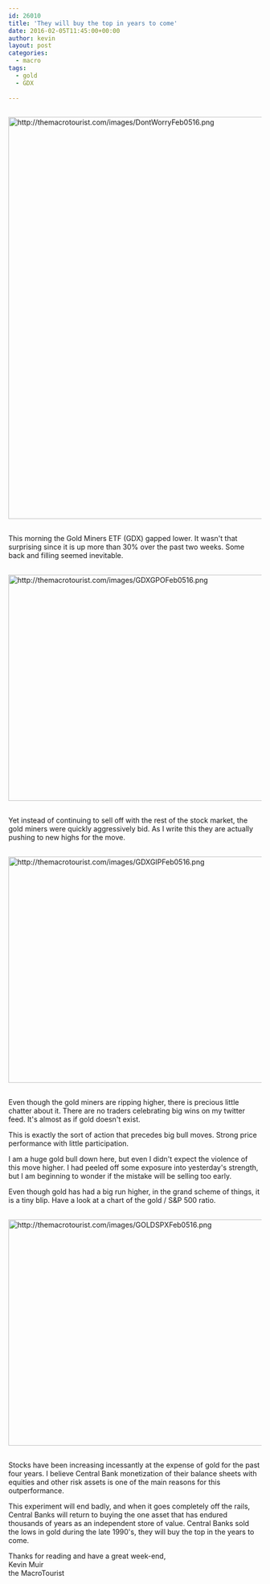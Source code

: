 ```yaml
---
id: 26010
title: 'They will buy the top in years to come'
date: 2016-02-05T11:45:00+00:00
author: kevin
layout: post
categories:
  - macro
tags:
  - gold
  - GDX
  
---
```

<img src="http://themacrotourist.com/images/DontWorryFeb0516.png" alt="http://themacrotourist.com/images/DontWorryFeb0516.png" width="600" height="800" style="margin:30px auto;display:block;">

This morning the Gold Miners ETF (GDX) gapped lower.  It wasn't that surprising since it is up more than 30% over the past two weeks.  Some back and filling seemed inevitable.

<img src="http://themacrotourist.com/images/GDXGPOFeb0516.png" alt="http://themacrotourist.com/images/GDXGPOFeb0516.png" width="700" height="450" style="margin:30px auto;display:block;">

Yet instead of continuing to sell off with the rest of the stock market, the gold miners were quickly aggressively bid.  As I write this they are actually pushing to new highs for the move.

<img src="http://themacrotourist.com/images/GDXGIPFeb0516.png" alt="http://themacrotourist.com/images/GDXGIPFeb0516.png" width="700" height="450" style="margin:30px auto;display:block;">

Even though the gold miners are ripping higher, there is precious little chatter about it.  There are no traders celebrating big wins on my twitter feed.  It's almost as if gold doesn't exist.

This is exactly the sort of action that precedes big bull moves.  Strong price performance with little participation. 

I am a huge gold bull down here, but even I didn't expect the violence of this move higher.  I had peeled off some exposure into yesterday's strength, but I am beginning to wonder if the mistake will be selling too early.

Even though gold has had a big run higher, in the grand scheme of things, it is a tiny blip.  Have a look at a chart of the gold / S&P 500 ratio.

<img src="http://themacrotourist.com/images/GOLDSPXFeb0516.png" alt="http://themacrotourist.com/images/GOLDSPXFeb0516.png" width="700" height="450" style="margin:30px auto;display:block;">

Stocks have been increasing incessantly at the expense of gold for the past four years.  I believe Central Bank monetization of their balance sheets with equities and other risk assets is one of the main reasons for this outperformance.  

This experiment will end badly, and when it goes completely off the rails, Central Banks will return to buying the one asset that has endured thousands of years as an independent store of value.  Central Banks sold the lows in gold during the late 1990's, they will buy the top in the years to come.  

Thanks for reading and have a great week-end,  
Kevin Muir  
the MacroTourist  


